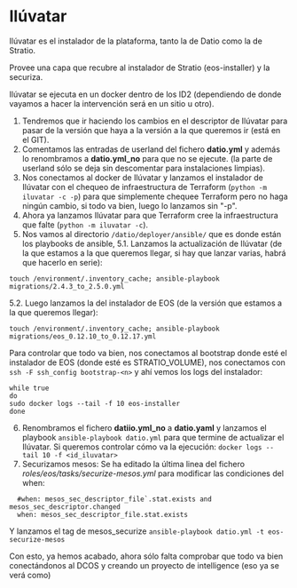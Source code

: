 # Ilúvatar

Ilúvatar es el instalador de la plataforma, tanto la de Datio como la de Stratio.

Provee una capa que recubre al instalador de Stratio (eos-installer) y la securiza.

Ilúvatar se ejecuta en un docker dentro de los ID2 (dependiendo de donde vayamos a hacer la intervención será en un sitio u otro).

1. Tendremos que ir haciendo los cambios en el descriptor de Ilúvatar para pasar de la versión que haya a la versión a la que queremos ir (está en el GIT).
2. Comentamos las entradas de userland del fichero **datio.yml** y además lo renombramos a **datio.yml_no** para que no se ejecute. (la parte de userland sólo se deja sin descomentar para instalaciones limpias).
3. Nos conectamos al docker de Ilúvatar y lanzamos el instalador de Ilúvatar con el chequeo de infraestructura de Terraform (```python -m iluvatar -c -p```) para que simplemente chequee Terraform pero no haga ningún cambio, si todo va bien, luego lo lanzamos sin "-p".
4. Ahora ya lanzamos Ilúvatar para que Terraform cree la infraestructura que falte (```python -m iluvatar -c```).
5. Nos vamos al directorio ```/datio/deployer/ansible/``` que es donde están los playbooks de ansible,
5.1. Lanzamos la actualización de Ilúvatar (de la que estamos a la que queremos llegar, si hay que lanzar varias, habrá que hacerlo en serie):
```
touch /environment/.inventory_cache; ansible-playbook migrations/2.4.3_to_2.5.0.yml
```
5.2. Luego lanzamos la del instalador de EOS (de la versión que estamos a la que queremos llegar):
```
touch /environment/.inventory_cache; ansible-playbook migrations/eos_0.12.10_to_0.12.17.yml
```

  Para controlar que todo va bien, nos conectamos al bootstrap donde esté el instalador de EOS (donde esté es STRATIO_VOLUME), nos conectamos con ```ssh -F ssh_config bootstrap-<n>``` y ahí vemos los logs del instalador:
  ```
  while true
  do
  sudo docker logs --tail -f 10 eos-installer
  done
  ```
6. Renombramos el fichero **datiio.yml_no** a **datio.yaml** y lanzamos el playbook ```ansible-playbook datio.yml``` para que termine de actualizar el Ilúvatar.
Si queremos controlar cómo va la ejecución: ```docker logs --tail 10 -f <id_iluvatar>```
7. Securizamos mesos: Se ha editado la última linea del fichero *roles/eos/tasks/securize-mesos.yml* para modificar las condiciones del when:
```
  #when: mesos_sec_descriptor_file`.stat.exists and mesos_sec_descriptor.changed
  when: mesos_sec_descriptor_file.stat.exists
```
Y lanzamos el tag de mesos_securize ```ansible-playbook datio.yml -t eos-securize-mesos```

Con esto, ya hemos acabado, ahora sólo falta comprobar que todo va bien conectándonos al DCOS y creando un proyecto de intelligence (eso ya se verá como)
